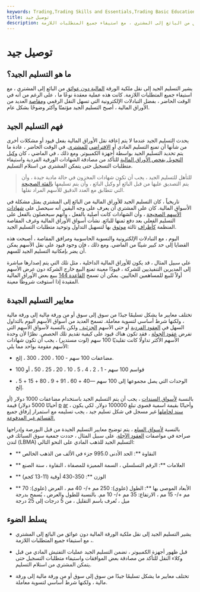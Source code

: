 ```yaml
---
keywords: Trading,Trading Skills and Essentials,Trading Basic Education,Trading Skills
title: توصيل جيد
description: يشير التسليم الجيد إلى نقل ملكية الورقة المالية دون عوائق من البائع إلى المشتري ، مع استيفاء جميع المتطلبات اللازمة.
---
```


# توصيل جيد
## ما هو التسليم الجيد؟

يشير التسليم الجيد إلى نقل ملكية الورقة [المالية دون عوائق](/security) من البائع إلى المشتري ، مع استيفاء جميع المتطلبات اللازمة. كانت هذه عملية معقدة نوعًا ما ، على الرغم من أنه في الوقت الحاضر ، بفضل التبادلات الإلكترونية التي تسهل النقل الرقمي [ومقاصة](/clearing) العديد من الأوراق المالية ، أصبح التسليم الجيد مؤتمتًا وأكثر وضوحًا بشكل عام.

## فهم التسليم الجيد

يحدث التسليم الجيد عندما لا يتم إعاقة نقل الأوراق المالية بفعل قيود أو مشكلات أخرى من شأنها أن تمنع التسليم المادي أو [الافتراضي](/delivery) [للمشتري](/delivery). في الوقت الحاضر ، عادة ما يتم تحديد التسليم الجيد بواسطة أجهزة الكمبيوتر. ومع ذلك ، في الماضي ، كان [وكيل التحويل يفحص الأوراق المالية](/transferagent) للتأكد من مصادقة الشهادات الورقية الفردية واستيفاء متطلبات التسجيل حتى يتمكن المشتري من استلام التسليم.

> للتأهل للتسليم الجيد ، يجب أن تكون شهادات المخزون في حالة مادية جيدة ، وأن يتم التصديق عليها من قبل البائع أو وكيل البائع ، وأن يتم تسليمها [بالفئة الصحيحة](/denomination) التي تتطابق مع العدد الدقيق للأسهم المراد نقلها.

>

تاريخياً ، كان التسليم الجيد للأوراق المالية من البائع إلى المشتري يمثل مشكلة في الأسواق المالية. كان على المشتري أن يعرف على وجه اليقين أنه سيحصل على [شهادات الأسهم الصحيحة](/stockcertificate) ، وأن الشهادات كانت أصلية بالفعل ، وأنهم سيحصلون بالفعل على التسليم الفعلي بعد دفع ثمنها للبائع. نشأت أسواق الأوراق المالية وغرف المقاصة المنظمة [كأطراف](/stockmarket) ثالثة [موثوق](/clearinghouse) بها لتسهيل التداول وتوحيد متطلبات التسليم الجيد.

اليوم ، مع التبادلات الإلكترونية والتسوية الحاسوبية ومرافق المقاصة ، أصبحت هذه القضايا إلى حد كبير شيئًا من الماضي. ومع ذلك ، فإن وجود قيود على نقل الأسهم يمكن أن يضر بإمكانية التسليم الجيد للسهم.

على سبيل المثال ، قد يكون للأوراق المالية الداخلية ، مثل تلك التي يتم إصدارها مباشرة إلى المديرين التنفيذيين للشركة ، قيودًا معينة تمنع البيع خارج الشركة دون عرض الأسهم أولاً للبيع للمساهمين الحاليين. يمكن أن تسمح [القاعدة 144](/rule144) ببيع بعض الأوراق المالية المقيدة إذا استوفت شروطًا معينة.

## معايير التسليم الجيدة

تختلف معايير ما يشكل تسليمًا جيدًا من سوق إلى سوق أو من ورقة مالية إلى ورقة مالية ، ولكنها شرط أساسي لتسوية معاملة. تسمح العديد من أسواق الأسهم اليوم بالتداول السهل في [العقود الفردية](/oddlot) أو حتى الأسهم [الجزئية .](/fractionalshare) ولكن بالنسبة لأسواق الأسهم التي تفرض [عقود الجولة](/roundlot) ، فقد تكون هناك قيود على كيفية تقديم تلك الحصص. نظرًا لأن وحدة الأسهم الأكثر تداولًا كانت تقليديًا 100 سهم (لوت مستدير) ، يجب أن تكون شهادات الأسهم مقومة بواحد مما يلي:

- مضاعفات 100 سهم - 100 ، 200 ، 300 ، إلخ.

- قواسم 100 سهم - 1 ، 2 ، 4 ، 5 ، 10 ، 20 ، 25 ، 50 ، أو 100

- الوحدات التي يصل مجموعها إلى 100 سهم —40 + 60 ، 91 + 9 ، 80 + 15 + 5 ، إلخ.

بالنسبة [لأسواق السندات](/bondmarket) ، يجب أن يتم التسليم الجيد باستخدام مضاعفات 1000 دولار (أو أحيانًا 5000 دولار) قيمة [p](/parvalue) [ar](/parvalue) ، وأحيانًا بقيمة اسمية قصوى تبلغ 100000 دولار. لكي يكون [سند لحاملها](/bearer_bond) غير مسجل في شكل تسليم جيد ، يجب تسليمه مع استمرار إرفاق جميع [القسائم غير المدفوعة.](/coupon)

بالنسبة [لأسواق السلع](/commodity-market) ، يتم توضيح معايير التسليم الجيدة من قبل البورصة وإدراجها صراحة في مواصفات [العقود الآجلة](/futurescontract). على سبيل المثال ، حددت جمعية سوق السبائك في لندن (LBMA) التسليم الجيد للذهب المادي على النحو التالي:

- ** النقاوة **: الحد الأدنى 995.0 جزء في الألف من الذهب الخالص

- ** العلامات **: الرقم التسلسلي ، السمة المميزة للمصفاة ، النقاوة ، سنة الصنع

- ** الوزن **: 350-430 أوقية (11-13 كجم)

- ** الأبعاد الموصى بها **: الطول (علوي): 250 مم +/- 40 مم ، العرض (علوي): 70 مم +/- 15 مم ، الارتفاع: 35 مم +/- 10 مم. بالنسبة للطول والعرض ، يُسمح بدرجة ميل ، تُعرف باسم التقليل ، من 5 درجات إلى 25 درجة

## يسلط الضوء

- يشير التسليم الجيد إلى نقل ملكية الورقة المالية دون عوائق من البائع إلى المشتري ، مع استيفاء جميع المتطلبات اللازمة.

- قبل ظهور أجهزة الكمبيوتر ، تضمن التسليم الجيد عمليات التفتيش المادي من قبل وكلاء النقل للتأكد من مصادقة بعض الموافقات واستيفاء متطلبات التسجيل حتى يتمكن المشتري من استلام التسليم.

- تختلف معايير ما يشكل تسليمًا جيدًا من سوق إلى سوق أو من ورقة مالية إلى ورقة مالية ، ولكنها شرط أساسي لتسوية معاملة.

